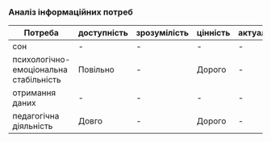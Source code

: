 ### Аналіз інформаційних потреб
| Потреба                                | доступність | зрозумілість | цінність    | актуальність |
| -----------                            | ----------- | -----------  | ----------- | -----------  |
| сон                                    | -           | -            | -           | -            |
| психологічно-емоціональна стабільність | Повільно    | -            | Дорого      | -            |
| отримання даних                        | -           | -            | -           | -            |
| педагогічна діяльність                 | Довго       | -            | Дорого      | -            |
